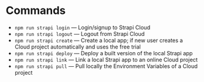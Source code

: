 # Commands

- `npm run strapi login` — Login/signup to Strapi Cloud
- `npm run strapi logout` — Logout from Strapi Cloud
- `npm run strapi create` — Create a local app; if new user creates a Cloud project automatically and uses the free trial
- `npm run strapi deploy` — Deploy a built version of the local Strapi app
- `npm run strapi link` — Link a local Strapi app to an online Cloud project
- `npm run strapi pull` — Pull locally the Environment Variables of a Cloud project
